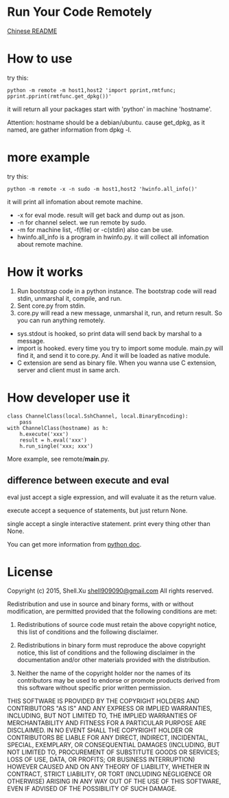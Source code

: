 # Run Your Code Remotely

[Chinese README](README.zh.md)

# How to use

try this:

    python -m remote -m host1,host2 'import pprint,rmtfunc; pprint.pprint(rmtfunc.get_dpkg())'

it will return all your packages start with 'python' in machine 'hostname'.

Attention: hostname should be a debian/ubuntu. cause get_dpkg, as it named, are gather information from dpkg -l.

# more example

try this:

    python -m remote -x -n sudo -m host1,host2 'hwinfo.all_info()'

it will print all infomation about remote machine.

* -x for eval mode. result will get back and dump out as json.
* -n for channel select. we run remote by sudo.
* -m for machine list, -f(file) or -c(stdin) also can be use.
* hwinfo.all_info is a program in hwinfo.py. it will collect all infomation about remote machine.

# How it works

1. Run bootstrap code in a python instance. The bootstrap code will read stdin, unmarshal it, compile, and run.
2. Sent core.py from stdin.
3. core.py will read a new message, unmarshal it, run, and return result. So you can run anything remotely.

* sys.stdout is hooked, so print data will send back by marshal to a message.
* import is hooked. every time you try to import some module. main.py will find it, and send it to core.py. And it will be loaded as native module.
* C extension are send as binary file. When you wanna use C extension, server and client must in same arch.

# How developer use it

    class ChannelClass(local.SshChannel, local.BinaryEncoding):
	    pass
    with ChannelClass(hostname) as h:
	    h.execute('xxx')
		result = h.eval('xxx')
		h.run_single('xxx; xxx')

More example, see remote/__main__.py.

## difference between execute and eval

eval just accept a sigle expression, and will evaluate it as the return value.

execute accept a sequence of statements, but just return None.

single accept a single interactive statement. print every thing other than None.

You can get more information from [python doc](https://docs.python.org/2/library/functions.html#compile).

# License

Copyright (c) 2015, Shell.Xu <shell909090@gmail.com>
All rights reserved.

Redistribution and use in source and binary forms, with or without modification, are permitted provided that the following conditions are met:

1. Redistributions of source code must retain the above copyright notice, this list of conditions and the following disclaimer.

2. Redistributions in binary form must reproduce the above copyright notice, this list of conditions and the following disclaimer in the documentation and/or other materials provided with the distribution.

3. Neither the name of the copyright holder nor the names of its contributors may be used to endorse or promote products derived from this software without specific prior written permission.

THIS SOFTWARE IS PROVIDED BY THE COPYRIGHT HOLDERS AND CONTRIBUTORS "AS IS" AND ANY EXPRESS OR IMPLIED WARRANTIES, INCLUDING, BUT NOT LIMITED TO, THE IMPLIED WARRANTIES OF MERCHANTABILITY AND FITNESS FOR A PARTICULAR PURPOSE ARE DISCLAIMED. IN NO EVENT SHALL THE COPYRIGHT HOLDER OR CONTRIBUTORS BE LIABLE FOR ANY DIRECT, INDIRECT, INCIDENTAL, SPECIAL, EXEMPLARY, OR CONSEQUENTIAL DAMAGES (INCLUDING, BUT NOT LIMITED TO, PROCUREMENT OF SUBSTITUTE GOODS OR SERVICES; LOSS OF USE, DATA, OR PROFITS; OR BUSINESS INTERRUPTION) HOWEVER CAUSED AND ON ANY THEORY OF LIABILITY, WHETHER IN CONTRACT, STRICT LIABILITY, OR TORT (INCLUDING NEGLIGENCE OR OTHERWISE) ARISING IN ANY WAY OUT OF THE USE OF THIS SOFTWARE, EVEN IF ADVISED OF THE POSSIBILITY OF SUCH DAMAGE.
